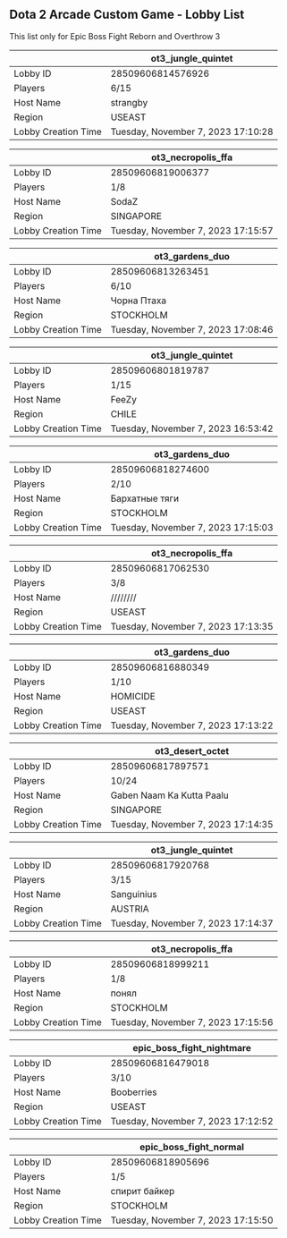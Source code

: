 ## Dota 2 Arcade Custom Game - Lobby List

This list only for Epic Boss Fight Reborn and Overthrow 3

|  | ot3_jungle_quintet |
| ------ | ------ |
| Lobby ID | 28509606814576926 |
| Players | 6/15 |
| Host Name | strangby |
| Region | USEAST |
| Lobby Creation Time | Tuesday, November 7, 2023 17:10:28 |


|  | ot3_necropolis_ffa |
| ------ | ------ |
| Lobby ID | 28509606819006377 |
| Players | 1/8 |
| Host Name | SodaZ |
| Region | SINGAPORE |
| Lobby Creation Time | Tuesday, November 7, 2023 17:15:57 |


|  | ot3_gardens_duo |
| ------ | ------ |
| Lobby ID | 28509606813263451 |
| Players | 6/10 |
| Host Name | Чорна Птаха |
| Region | STOCKHOLM |
| Lobby Creation Time | Tuesday, November 7, 2023 17:08:46 |


|  | ot3_jungle_quintet |
| ------ | ------ |
| Lobby ID | 28509606801819787 |
| Players | 1/15 |
| Host Name | FeeZy |
| Region | CHILE |
| Lobby Creation Time | Tuesday, November 7, 2023 16:53:42 |


|  | ot3_gardens_duo |
| ------ | ------ |
| Lobby ID | 28509606818274600 |
| Players | 2/10 |
| Host Name | Бархатные тяги |
| Region | STOCKHOLM |
| Lobby Creation Time | Tuesday, November 7, 2023 17:15:03 |


|  | ot3_necropolis_ffa |
| ------ | ------ |
| Lobby ID | 28509606817062530 |
| Players | 3/8 |
| Host Name | //////// |
| Region | USEAST |
| Lobby Creation Time | Tuesday, November 7, 2023 17:13:35 |


|  | ot3_gardens_duo |
| ------ | ------ |
| Lobby ID | 28509606816880349 |
| Players | 1/10 |
| Host Name | HOMICIDE |
| Region | USEAST |
| Lobby Creation Time | Tuesday, November 7, 2023 17:13:22 |


|  | ot3_desert_octet |
| ------ | ------ |
| Lobby ID | 28509606817897571 |
| Players | 10/24 |
| Host Name | Gaben Naam Ka Kutta Paalu |
| Region | SINGAPORE |
| Lobby Creation Time | Tuesday, November 7, 2023 17:14:35 |


|  | ot3_jungle_quintet |
| ------ | ------ |
| Lobby ID | 28509606817920768 |
| Players | 3/15 |
| Host Name | Sanguinius |
| Region | AUSTRIA |
| Lobby Creation Time | Tuesday, November 7, 2023 17:14:37 |


|  | ot3_necropolis_ffa |
| ------ | ------ |
| Lobby ID | 28509606818999211 |
| Players | 1/8 |
| Host Name | понял |
| Region | STOCKHOLM |
| Lobby Creation Time | Tuesday, November 7, 2023 17:15:56 |


|  | epic_boss_fight_nightmare |
| ------ | ------ |
| Lobby ID | 28509606816479018 |
| Players | 3/10 |
| Host Name | Booberries |
| Region | USEAST |
| Lobby Creation Time | Tuesday, November 7, 2023 17:12:52 |


|  | epic_boss_fight_normal |
| ------ | ------ |
| Lobby ID | 28509606818905696 |
| Players | 1/5 |
| Host Name | спирит байкер |
| Region | STOCKHOLM |
| Lobby Creation Time | Tuesday, November 7, 2023 17:15:50 |


